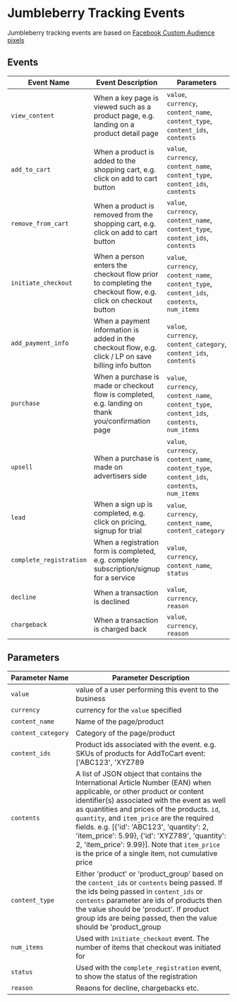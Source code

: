 # Jumbleberry Tracking Events

Jumbleberry tracking events are based on [Facebook Custom Audience pixels](https://developers.facebook.com/docs/ads-for-websites/pixel-events/v3.0)

## Events

| Event Name | Event Description | Parameters | 
| --- | --- | --- |
| `view_content` | When a key page is viewed such as a product page, e.g. landing on a product detail page | `value`,<br/> `currency`,<br/> `content_name`,<br/> `content_type`,<br/> `content_ids`,<br/> `contents` |
`add_to_cart` | When a product is added to the shopping cart, e.g. click on add to cart button | `value`,<br/> `currency`,<br/> `content_name`,<br/> `content_type`,<br/> `content_ids`,<br/> `contents` |
`remove_from_cart` | When a product is removed from the shopping cart, e.g. click on add to cart button | `value`,<br/> `currency`,<br/> `content_name`,<br/> `content_type`,<br/> `content_ids`,<br/> `contents` |
`initiate_checkout` | When a person enters the checkout flow prior to completing the checkout flow, e.g. click on checkout button | `value`,<br/> `currency`,<br/> `content_name`,<br/> `content_type`,<br/> `content_ids`,<br/> `contents`,<br/> `num_items` |
`add_payment_info` | When a payment information is added in the checkout flow, e.g. click / LP on save billing info button | `value`,<br/> `currency`,<br/> `content_category`,<br/> `content_ids`,<br/> `contents` |
`purchase` | When a purchase is made or checkout flow is completed, e.g. landing on thank you/confirmation page | `value`,<br/> `currency`,<br/> `content_name`,<br/> `content_type`,<br/> `content_ids`,<br/> `contents`,<br/> `num_items` |
`upsell` | When a purchase is made on advertisers side | `value`,<br/> `currency`,<br/> `content_name`,<br/> `content_type`,<br/> `content_ids`,<br/> `contents`,<br/> `num_items` |
`lead` | When a sign up is completed, e.g. click on pricing, signup for trial | `value`,<br/> `currency`,<br/> `content_name`,<br/> `content_category` |
`complete_registration` | When a registration form is completed, e.g. complete subscription/signup for a service | `value`,<br/> `currency`,<br/> `content_name`,<br/> `status` |
`decline` | When a transaction is declined | `value`,<br/> `currency`,<br/> `reason` |
`chargeback` | When a transaction is charged back | `value`,<br/> `currency`,<br/> `reason` |


## Parameters

| Parameter Name | Parameter Description | 
| --- | --- |
`value` | value of a user performing this event to the business |
`currency` | currency for the `value` specified |
`content_name` | Name of the page/product |
`content_category` | Category of the page/product |
`content_ids` | Product ids associated with the event. e.g. SKUs of products  for AddToCart event: ['ABC123', 'XYZ789 |
`contents` | A list of JSON object that contains the International Article Number (EAN) when applicable, or other product or content identifier(s) associated with the event as well as quantities and prices of the products. `id`, `quantity`, and `item_price` are the required fields. e.g. [{'id': 'ABC123', 'quantity': 2, 'item_price': 5.99}, {'id': 'XYZ789', 'quantity': 2, 'item_price': 9.99}]. Note that `item_price` is the price of a single item, not cumulative price |
`content_type` | Either 'product' or 'product_group' based on the `content_ids` or `contents` being passed. If the ids being passed in `content_ids` or `contents` parameter are ids of products then the value should be 'product'. If product group ids are being passed, then the value should be 'product_group |
`num_items` | Used with `initiate_checkout` event. The number of items that checkout was initiated for |
`status` | Used with the `complete_registration` event, to show the status of the registration |
`reason` | Reaons for decline, chargebacks etc. |